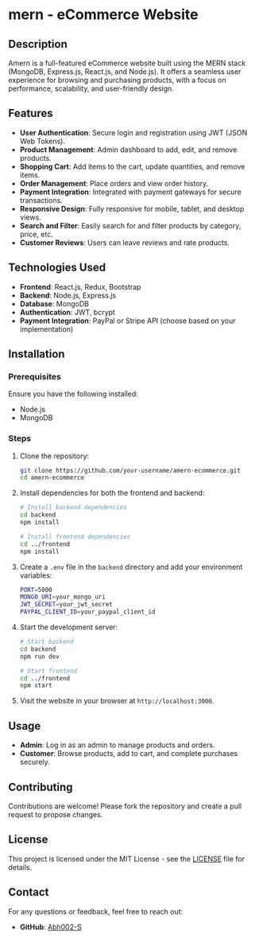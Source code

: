 # mern - eCommerce Website

## Description

Amern is a full-featured eCommerce website built using the MERN stack (MongoDB, Express.js, React.js, and Node.js). It offers a seamless user experience for browsing and purchasing products, with a focus on performance, scalability, and user-friendly design.

## Features

- **User Authentication**: Secure login and registration using JWT (JSON Web Tokens).
- **Product Management**: Admin dashboard to add, edit, and remove products.
- **Shopping Cart**: Add items to the cart, update quantities, and remove items.
- **Order Management**: Place orders and view order history.
- **Payment Integration**: Integrated with payment gateways for secure transactions.
- **Responsive Design**: Fully responsive for mobile, tablet, and desktop views.
- **Search and Filter**: Easily search for and filter products by category, price, etc.
- **Customer Reviews**: Users can leave reviews and rate products.

## Technologies Used

- **Frontend**: React.js, Redux, Bootstrap
- **Backend**: Node.js, Express.js
- **Database**: MongoDB
- **Authentication**: JWT, bcrypt
- **Payment Integration**: PayPal or Stripe API (choose based on your implementation)

## Installation

### Prerequisites

Ensure you have the following installed:

- Node.js
- MongoDB

### Steps

1. Clone the repository:

    ```bash
    git clone https://github.com/your-username/amern-ecommerce.git
    cd amern-ecommerce
    ```

2. Install dependencies for both the frontend and backend:

    ```bash
    # Install backend dependencies
    cd backend
    npm install

    # Install frontend dependencies
    cd ../frontend
    npm install
    ```

3. Create a `.env` file in the `backend` directory and add your environment variables:

    ```bash
    PORT=5000
    MONGO_URI=your_mongo_uri
    JWT_SECRET=your_jwt_secret
    PAYPAL_CLIENT_ID=your_paypal_client_id
    ```

4. Start the development server:

    ```bash
    # Start backend
    cd backend
    npm run dev

    # Start frontend
    cd ../frontend
    npm start
    ```

5. Visit the website in your browser at `http://localhost:3000`.

## Usage

- **Admin**: Log in as an admin to manage products and orders.
- **Customer**: Browse products, add to cart, and complete purchases securely.

## Contributing

Contributions are welcome! Please fork the repository and create a pull request to propose changes.

## License

This project is licensed under the MIT License - see the [LICENSE](LICENSE) file for details.

## Contact

For any questions or feedback, feel free to reach out:

- **GitHub**: [Abh002-S](https://github.com/Abh002-S)

